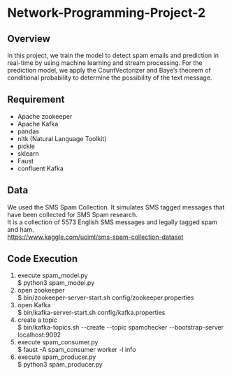 # Network-Programming-Project-2

## Overview
In this project, we train the model to detect spam emails and prediction in real-time by using machine learning and stream processing. For the prediction model, we apply the CountVectorizer and Baye’s theorem of conditional probability to determine the possibility of the text message.
 
## Requirement
* Apache zookeeper
* Apache Kafka
* pandas
* nltk (Natural Language Toolkit)
* pickle
* sklearn
* Faust
* confluent Kafka

## Data
We used the SMS Spam Collection. It simulates SMS tagged messages that have been collected for SMS Spam research.\
It is a collection of 5573 English SMS messages and legally tagged spam and ham.\
https://www.kaggle.com/uciml/sms-spam-collection-dataset

## Code Execution
1. execute spam_model.py\
      $ python3 spam_model.py
2. open zookeeper\
      $ bin/zookeeper-server-start.sh config/zookeeper.properties
3. open Kafka\
      $ bin/kafka-server-start.sh config/kafka.properties
4. create a topic\
      $ bin/kafka-topics.sh --create --topic spamchecker --bootstrap-server localhost:9092
5. execute spam_consumer.py\
      $ faust -A spam_consumer worker -l info
6.  execute spam_producer.py\
      $ python3 spam_producer.py
